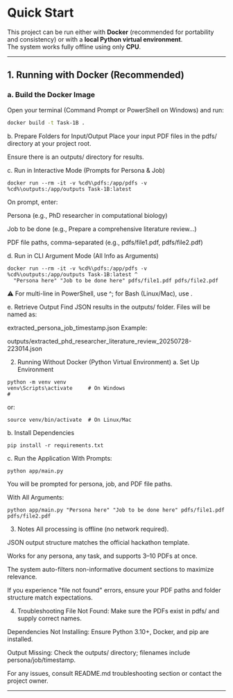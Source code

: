 # Quick Start

This project can be run either with **Docker** (recommended for portability and consistency) or with a **local Python virtual environment**.  
The system works fully offline using only **CPU**.

---

## 1. Running with Docker (Recommended)

### a. Build the Docker Image

Open your terminal (Command Prompt or PowerShell on Windows) and run:

```bash
docker build -t Task-1B .
```
b. Prepare Folders for Input/Output
Place your input PDF files in the pdfs/ directory at your project root.

Ensure there is an outputs/ directory for results.

c. Run in Interactive Mode (Prompts for Persona & Job)
```
docker run --rm -it -v %cd%\pdfs:/app/pdfs -v %cd%\outputs:/app/outputs Task-1B:latest
```

On prompt, enter:

Persona (e.g., PhD researcher in computational biology)

Job to be done (e.g., Prepare a comprehensive literature review...)

PDF file paths, comma-separated (e.g., pdfs/file1.pdf, pdfs/file2.pdf)

d. Run in CLI Argument Mode (All Info as Arguments)
```
docker run --rm -it -v %cd%\pdfs:/app/pdfs -v %cd%\outputs:/app/outputs Task-1B:latest ^
  "Persona here" "Job to be done here" pdfs/file1.pdf pdfs/file2.pdf
```
⚠️ For multi-line in PowerShell, use ^; for Bash (Linux/Mac), use \.

e. Retrieve Output
Find JSON results in the outputs/ folder.
Files will be named as:


extracted_persona_job_timestamp.json
Example:

outputs/extracted_phd_researcher_literature_review_20250728-223014.json


2. Running Without Docker (Python Virtual Environment)
a. Set Up Environment
```
python -m venv venv
venv\Scripts\activate     # On Windows
#
```
or:
```
source venv/bin/activate  # On Linux/Mac
```
b. Install Dependencies


```
pip install -r requirements.txt
```
c. Run the Application
With Prompts:
```
python app/main.py
```
You will be prompted for persona, job, and PDF file paths.

With All Arguments:
```
python app/main.py "Persona here" "Job to be done here" pdfs/file1.pdf pdfs/file2.pdf
```

3. Notes
All processing is offline (no network required).

JSON output structure matches the official hackathon template.

Works for any persona, any task, and supports 3–10 PDFs at once.

The system auto-filters non-informative document sections to maximize relevance.

If you experience "file not found" errors, ensure your PDF paths and folder structure match expectations.

4. Troubleshooting
File Not Found: Make sure the PDFs exist in pdfs/ and supply correct names.

Dependencies Not Installing: Ensure Python 3.10+, Docker, and pip are installed.

Output Missing: Check the outputs/ directory; filenames include persona/job/timestamp.

For any issues, consult README.md troubleshooting section or contact the project owner.

---



